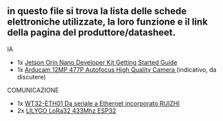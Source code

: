 ## in questo file si trova la lista delle schede elettroniche utilizzate, la loro funzione e il link della pagina del produttore/datasheet.
IA
 - 1x [Jetson Orin Nano Developer Kit Getting Started Guide](https://developer.nvidia.com/embedded/learn/get-started-jetson-orin-nano-devkit)
 - 1x [Arducam 12MP 477P Autofocus High Quality Camera ](https://www.arducam.com/product/arducam-12mp-imx477-motorized-focus-high-quality-camera-for-raspberry-pi/)(indicativo, da discutere)

COMUNICAZIONE 
 - 1x [WT32-ETH01 Da seriale a Ethernet incorporato RUIZHI](https://www.amazon.it/WT32-ETH01-incorporato-RUIZHI-Bluetooth-Compatibile/dp/B0CPY6ZMZ7/ref=asc_df_B0CPY6ZMZ7/?tag=googshopit-21&linkCode=df0&hvadid=700896810193&hvpos=&hvnetw=g&hvrand=17611214462950457620&hvpone=&hvptwo=&hvqmt=&hvdev=c&hvdvcmdl=&hvlocint=&hvlocphy=9203049&hvtargid=pla-2320071208460&psc=1&mcid=d6e64792c4db36fe8c29176e512d6e1e&gad_source=1)
 - 2x [LILYGO LoRa32 433Mhz ESP32](https://www.amazon.it/LILYGO-pollici-sviluppo-Paxcounter-Passenger/dp/B0B45L398K/ref=asc_df_B0B45L398K/?tag=googshopit-21&linkCode=df0&hvadid=700813659502&hvpos=&hvnetw=g&hvrand=14669338448738034476&hvpone=&hvptwo=&hvqmt=&hvdev=c&hvdvcmdl=&hvlocint=&hvlocphy=9203049&hvtargid=pla-1730147673258&psc=1&mcid=601545cd55373fb2ac0666871cde68fb&gad_source=1)
